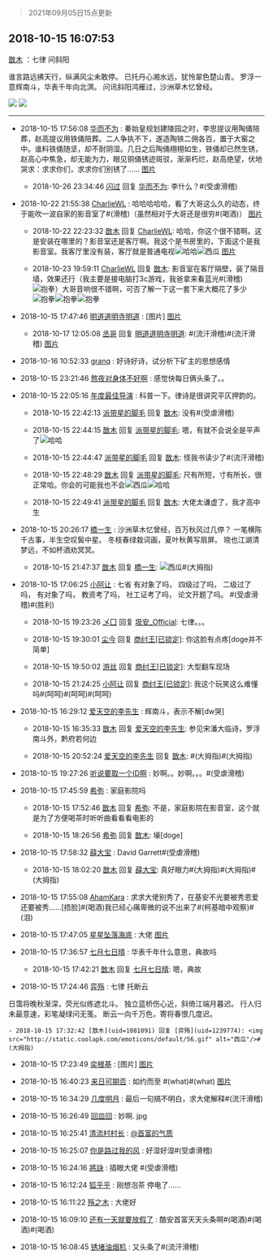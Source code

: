> 2021年09月05日15点更新
<link rel="stylesheet" href="https://cdn.jsdelivr.net/gh/taotie6/sampleJSON@main/css/photo_show.css">


 ## 2018-10-15 16:07:53 

 [㪚木](https://www.coolapk.com/feed/8553113?shareKey=NzA3Y2FjY2E3OTgyNjEzMTc0NGQ~) ：七律  问斜阳

谁言路远拂天行，纵满风尘未敢停。
已托丹心湘水远，犹怜翠色楚山青。
罗浮一意辉南斗，华表千年向北溟。
问讯斜阳鸿雁过，沙洲草木忆曾经。 

<div class="album">
<img class="img-item" src="http://image.coolapk.com/feed/2018/1015/16/1081091_1539590866_7101@1080x1920.jpg" />
<img class="img-item" src="http://image.coolapk.com/feed/2018/1015/16/1081091_1539590871_7856@1080x1920.jpg" />
</div>

 ------- 

- 2018-10-15 17:56:08 [华而不为](uid=1212555) : 秦始皇规划建陵园之时，李思提议用陶俑陪葬，赵高提议用铁俑陪葬。二人争执不下，遂造陶铁二佣各百，置于大窖之中。谁料铁俑随坚，却不耐阴湿。几日之后陶俑栩栩如生，铁俑却已然生锈，赵高心中焦急，却无能为力，眼见铜俑锈迹斑驳，渐渐朽烂，赵高绝望，伏地哭求：求求你们，求求你们别锈了…… [图片](http://image.coolapk.com/feed/2018/1015/17/1212555_1539597367_1768@82x82.jpg)

    - 2018-10-26 23:34:46 [闪过](uid=1781002) 回复 [华而不为](uid=1212555): 李什么？#(受虐滑稽) 

- 2018-10-22 21:55:38 [CharlieWL](uid=1533050) : 哈哈哈哈哈，看了大哥这么久的动态，终于能吹一波自家的影音室了#(滑稽)（虽然相对于大哥还是很穷#(喝酒)） [图片](http://image.coolapk.com/feed/2018/1022/21/1533050_1540216537_1393@640x640.jpg)

    - 2018-10-22 22:23:32 [㪚木](uid=1081091) 回复 [CharlieWL](uid=1533050): 哈哈，你这个很不错啊。这是安装在哪里的？影音室还是客厅啊。我这个是书房里的，下面这个是我影音室。我客厅里没有装，客厅就是普通电视<img src="http://static.coolapk.com/emoticons/default/13.gif" alt="哈哈"/><img src="http://static.coolapk.com/emoticons/default/56.gif" alt="西瓜"/> [图片](http://image.coolapk.com/feed/2018/1022/22/1081091_1540218210_9715@1428x960.jpg)

    - 2018-10-23 19:59:11 [CharlieWL](uid=1533050) 回复 [㪚木](uid=1081091): 影音室在客厅隔壁，装了隔音墙，效果还行（我主要是接电脑打3c游戏，我爸拿来看蓝光#(滑稽)<img src="http://static.coolapk.com/emoticons/default/83.gif" alt="抱拳"/>）大哥音响很不错啊，可否了解一下这一套下来大概花了多少<img src="http://static.coolapk.com/emoticons/default/83.gif" alt="抱拳"/><img src="http://static.coolapk.com/emoticons/default/83.gif" alt="抱拳"/><img src="http://static.coolapk.com/emoticons/default/83.gif" alt="抱拳"/> 

- 2018-10-15 17:47:46 [明道道明寺明道](uid=1968008) : [图片] [图片](http://image.coolapk.com/feed/2018/1015/17/1968008_1539596864_056@339x387.gif)

    - 2018-10-17 12:05:08 [丞哥](uid=2040038) 回复 [明道道明寺明道](uid=1968008): #(流汗滑稽)#(流汗滑稽) [图片](http://image.coolapk.com/feed/2018/1017/12/2040038_1539749105_5934@221x308.gif)

- 2018-10-16 10:52:33 [granq](uid=791172) : 好诗好诗，试分析下矿主的思想感情 

- 2018-10-15 23:21:46 [熬夜对身体不好啊](uid=1541994) : 感觉快每日俩头条了。。 

- 2018-10-15 22:05:16 [年度最佳导演](uid=1519815) : 科普一下。律诗是很讲究平仄押韵的。 

    - 2018-10-15 22:42:13 [派带星的脚毛](uid=1014357) 回复 [㪚木](uid=1081091): 没有#(受虐滑稽) 

    - 2018-10-15 22:44:15 [㪚木](uid=1081091) 回复 [派带星的脚毛](uid=1014357): 嗯，有就不会说全是平声了<img src="http://static.coolapk.com/emoticons/default/13.gif" alt="哈哈"/> 

    - 2018-10-15 22:44:47 [派带星的脚毛](uid=1014357) 回复 [㪚木](uid=1081091): 怪我书读少了#(流汗滑稽) 

    - 2018-10-15 22:48:29 [㪚木](uid=1081091) 回复 [派带星的脚毛](uid=1014357): 尺有所短，寸有所长，很正常哈。你会的可能我也不会<img src="http://static.coolapk.com/emoticons/default/56.gif" alt="西瓜"/><img src="http://static.coolapk.com/emoticons/default/13.gif" alt="哈哈"/> 

    - 2018-10-15 22:49:41 [派带星的脚毛](uid=1014357) 回复 [㪚木](uid=1081091): 大佬太谦虚了，我才高中生 

- 2018-10-15 20:26:17 [橋一生](uid=1554260) : 沙洲草木忆曾经，百万秋风过几停？
一笔横陈千古事，半生空叹鬓中星。
冬枝春绿栽词画，夏叶秋黄写扇屏。
晓也江湖清梦远，不如杯酒劝冥冥。 

    - 2018-10-15 21:47:37 [㪚木](uid=1081091) 回复 [橋一生](uid=1554260): <img src="http://static.coolapk.com/emoticons/default/56.gif" alt="西瓜"/>#(大拇指) 

- 2018-10-15 17:06:25 [小阿让](uid=743641) : 七省
有对象了吗，
四级过了吗，
二级过了吗，
有对象了吗，
教资考了吗，
社工证考了吗，
论文开题了吗。
#(受虐滑稽)#(胜利) 

    - 2018-10-15 19:23:26 [乄囗](uid=759206) 回复 [圾安_Official](uid=655212): 七律。。。 

    - 2018-10-15 19:30:01 [尘今](uid=1014884) 回复 [商纣王[已锁定]](uid=1092869): 你这脸有点疼[doge并不简单] 

    - 2018-10-15 19:50:02 [游丝](uid=706834) 回复 [商纣王[已锁定]](uid=1092869): 大型翻车现场 

    - 2018-10-15 21:24:25 [小阿让](uid=743641) 回复 [商纣王[已锁定]](uid=1092869): 我这个玩笑这么难懂吗#(呵呵)#(呵呵)#(呵呵) 

- 2018-10-15 16:29:12 [爱天空的李先生](uid=742635) : 辉南斗，表示不解[dw哭] 

    - 2018-10-15 16:35:33 [㪚木](uid=1081091) 回复 [爱天空的李先生](uid=742635): 参见宋潘大临诗，罗浮南斗外，黔府若何边 

    - 2018-10-15 20:52:24 [爱天空的李先生](uid=742635) 回复 [㪚木](uid=1081091): #(大拇指)#(大拇指) 

- 2018-10-15 19:27:26 [听说要取一个ID啊](uid=1084033) : 妙啊。。妙啊。。。#(受虐滑稽) 

- 2018-10-15 17:45:59 [希弥](uid=784276) : 家庭影院吗 

    - 2018-10-15 17:52:46 [㪚木](uid=1081091) 回复 [希弥](uid=784276): 不是，家庭影院在影音室，这个就是为了方便喝茶时听听曲看看看电影的 

    - 2018-10-15 18:26:56 [希弥](uid=784276) 回复 [㪚木](uid=1081091): 壕[doge] 

- 2018-10-15 17:58:32 [薛大宝](uid=441840) : David Garrett#(受虐滑稽) 

    - 2018-10-15 18:02:20 [㪚木](uid=1081091) 回复 [薛大宝](uid=441840): 真好眼力#(大拇指)#(大拇指)#(大拇指) 

- 2018-10-15 17:55:08 [AhamKara](uid=838821) : 求求大佬别秀了，在基安不光要被秀恩爱还要被秀……[捂脸]#(喝酒)我已经心痛卑微的说不出来了#(柯基暗中观察)#(泪) 

- 2018-10-15 17:47:05 [星星坠落海底](uid=1156024) : 大佬 [图片](http://image.coolapk.com/feed/2018/1015/17/1156024_1539596823_293@198x198.jpg)

- 2018-10-15 17:36:57 [七月七日晴](uid=780357) : 华表千年什么意思，典故吗 

    - 2018-10-15 17:42:21 [㪚木](uid=1081091) 回复 [七月七日晴](uid=780357): 嗯，典故 

- 2018-10-15 17:24:46 [弈殇](uid=1239774) : 七律  托断云

日霭将晚秋渐深，荧光似练遮北斗。
独立蓝桥伤心近，斜倚江端月暮迟。
行人归未最意速，彩笔凝绿问无笺。
断云一向千万色，寄将春恨几度迟。 

    - 2018-10-15 17:32:42 [㪚木](uid=1081091) 回复 [弈殇](uid=1239774): <img src="http://static.coolapk.com/emoticons/default/56.gif" alt="西瓜"/>#(大拇指) 

- 2018-10-15 17:23:49 [奕根基](uid=786346) : [图片] [图片](http://image.coolapk.com/feed/2018/1015/17/786346_1539595427_4681@843x722.jpg)

- 2018-10-15 16:40:23 [来日可期否](uid=1104212) : 如约而至 #(what)#(what) [图片](http://image.coolapk.com/feed/2018/1015/16/1104212_1539592822_0359@120x120.gif)

- 2018-10-15 16:34:29 [几度明月](uid=1907488) : 最后一句搞不明白，求大佬解释#(流汗滑稽) 

- 2018-10-15 16:26:49 [回皿回](uid=1430084) : 妙啊. jpg 

- 2018-10-15 16:25:41 [清流村村长](uid=1056367) : <a class="feed-link-uname" href="/u/首富的气质">@首富的气质</a> 

- 2018-10-15 16:25:07 [你是路过我的风](uid=1497416) : 好湿好湿#(受虐滑稽) 

- 2018-10-15 16:24:16 [將訣](uid=730060) : 插眼大佬 #(受虐滑稽) 

- 2018-10-15 16:12:24 [狐乎乎](uid=967562) : 刚想泡茶 停电了…… 

- 2018-10-15 16:11:22 [殇之木](uid=1085570) : 大佬好 

- 2018-10-15 16:09:10 [还有一天就要放假了](uid=528028) : 酷安首富天天头条啊#(喝酒)#(喝酒)#(喝酒) 

- 2018-10-15 16:08:45 [锈堵油烟机](uid=1631444) : 又头条了#(流汗滑稽) 

